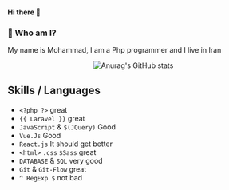 #### Hi there 👋
### 🔭 Who am I?
My name is Mohammad, I am a Php programmer and I live in Iran
 <P align="center"
      
![Anurag's GitHub stats](https://github-readme-stats.vercel.app/api?username=mhmmdq&show_icons=true&theme=radical)
 </P>

## Skills / Languages

 - `<?php ?>` great
 - `{{ Laravel }}` great
- `JavaScript` & `$(JQuery)` Good
- `Vue.Js` Good
- `React.js` It should get better
- `<html>` `.css` `$Sass` great
-   `DATABASE`  &  `SQL`  very good
-   `Git`  &  `Git-Flow`  great
-   `^ RegExp $`  not bad





